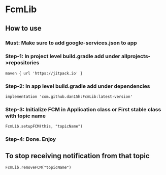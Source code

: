 # FcmLib


## How to use


### Must: Make sure to add google-services.json to app



### Step-1: In project level build.gradle add under allprojects->repositories
`maven { url 'https://jitpack.io' }`



### Step-2: In app level build.gradle add under dependencies
`implementation 'com.github.dan15h:FcmLib:latest-version'`



### Step-3: Initialize FCM in Application class or First stable class with topic name
`FcmLib.setupFCM(this, "topicName")`



### Step-4: Done. Enjoy



## To stop receiving notification from that topic
`FcmLib.removeFCM("topicName")`

